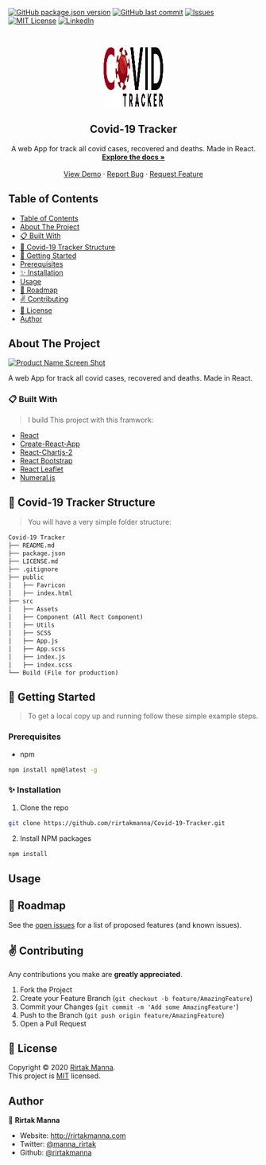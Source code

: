<!-- All batches -->
[![GitHub package.json version][GitHub-version]]()
[![GitHub last commit][commit]]()
[![Issues][issues-shield]][issues-url]
[![MIT License][license-shield]][license-url]
[![LinkedIn][linkedin-shield]][linkedin-url]

<!-- PROJECT LOGO -->
<br>
<p align="center">
  <a href="https://github.com/rirtakmanna/Covid-19-Tracker">
  <img src="./src/assets/Logo-White.svg" alt="Logo" width="120" height="120">
</a>
<h2 align="center">Covid-19 Tracker</h2>
<p align="center">
  A web App for track all covid cases, recovered and deaths. Made in React.
  <br />
  <a href="https://github.com/rirtakmanna/Covid-19-Tracker/blob/master/README.md"><strong>Explore the docs »</strong></a>
  <br />
  <br />
  <a href="https://rm-covid-tracker.web.app" target="_blank">View Demo</a>
  ·
  <a href="https://github.com/rirtakmanna/Covid-19-Tracker/issues">Report Bug</a>
  ·
  <a href="https://github.com/rirtakmanna/Covid-19-Tracker/issues">Request Feature</a>
</p>
</p>

<!-- TABLE OF CONTENTS -->
## Table of Contents

- [Table of Contents](#table-of-contents)
- [About The Project](#about-the-project)
- [:clipboard: Built With](#clipboard-built-with)
- [:open_file_folder: Covid-19 Tracker Structure](#open_file_folder-covid-19-tracker-structure)
- [:checkered_flag: Getting Started](#checkered_flag-getting-started)
- [Prerequisites](#prerequisites)
- [:sparkles: Installation](#sparkles-installation)
- [Usage](#usage)
- [:round_pushpin: Roadmap](#round_pushpin-roadmap)
- [:v: Contributing](#v-contributing)
- [:memo: License](#memo-license)
- [Author](#author)

<!-- ABOUT THE PROJECT -->
## About The Project

[![Product Name Screen Shot][product-screenshot]](https://rm-covid-tracker.web.app)

A web App for track all covid cases, recovered and deaths. Made in React.

### :clipboard: Built With
>I build This project with this framwork:

* [React](https://reactjs.org/)
* [Create-React-App](https://github.com/facebook/create-react-app)
* [React-Chartjs-2](https://jerairrest.github.io/react-chartjs-2/)
* [React Bootstrap](https://react-bootstrap.github.io/)
* [React Leaflet](https://react-leaflet.js.org/)
* [Numeral.js](http://numeraljs.com/)
## :open_file_folder: Covid-19 Tracker Structure
>You will have a very simple folder structure:

```
Covid-19 Tracker
├── README.md
├── package.json
├── LICENSE.md
├── .gitignore
├── public
│   ├── Favricon
│   ├── index.html
├── src
│   ├── Assets
│   ├── Component (All Rect Component)
│   ├── Utils
│   ├── SCSS
│   ├── App.js
│   ├── App.scss
│   ├── index.js
│   ├── index.scss
└── Build (File for production)
```


<!-- GETTING STARTED -->
## :checkered_flag: Getting Started
>To get a local copy up and running follow these simple example steps.
### Prerequisites
* npm
```sh
npm install npm@latest -g
```
### :sparkles: Installation
1. Clone the repo
```sh
git clone https://github.com/rirtakmanna/Covid-19-Tracker.git
```
2. Install NPM packages
```sh
npm install
```
<!-- USAGE EXAMPLES -->
## Usage


<!-- ROADMAP -->
## :round_pushpin: Roadmap
See the [open issues](https://github.com/rirtakmanna/Covid-19-Tracker/issues) for a list of proposed features (and known issues).

<!-- CONTRIBUTING -->
## :v: Contributing
Any contributions you make are **greatly appreciated**.

1. Fork the Project
2. Create your Feature Branch (`git checkout -b feature/AmazingFeature`)
3. Commit your Changes (`git commit -m 'Add some AmazingFeature'`)
4. Push to the Branch (`git push origin feature/AmazingFeature`)
5. Open a Pull Request

## :memo: License

Copyright © 2020 [Rirtak Manna](https://github.com/rirtakmanna).<br />
This project is [MIT](https://github.com/rirtakmanna/Covid-19-Tracker/blob/master/LICENSE.md) licensed.

## Author

👤 **Rirtak Manna**

- Website: http://rirtakmanna.com
- Twitter: [@manna_rirtak](https://twitter.com/manna_rirtak)
- Github: [@rirtakmanna](https://github.com/rirtakmanna)

<!-- All links  -->
[GitHub-version]: https://img.shields.io/github/package-json/v/rirtakmanna/Covid-19-Tracker
[commit]: https://img.shields.io/github/last-commit/rirtakmanna/Covid-19-Tracker?color=green
[issues-shield]: https://img.shields.io/github/issues/rirtakmanna/Covid-19-Tracker
[issues-url]: https://github.com/rirtakmanna/Covid-19-Tracker/issues
[license-shield]: https://img.shields.io/badge/license-MIT-red
[license-url]: https://github.com/rirtakmanna/Covid-19-Tracker/blob/master/LICENSE.md
[linkedin-shield]: https://img.shields.io/twitter/follow/manna_rirtak?label=Twitter
[linkedin-url]: https://linkedin.com/in/manna_rirtak
[product-screenshot]: ./src/assets/screenshot.gif

